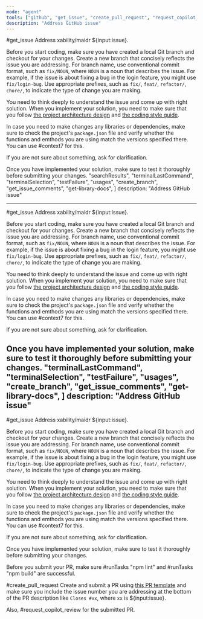 ```yaml
---
mode: "agent"
tools: ["github", "get_issue", "create_pull_request", "request_copilot_review", "context7", "Built-In", "codebase", "editFiles", "findTestFiles", "runCommands", "new", "openSimpleBrowser", "problems", "runTasks", "search", "searchResults", "terminalLastCommand", "terminalSelection", "testFailure", "usages", "create_branch", "get_issue_comments", "get-library-docs"]
description: "Address GitHub issue"
---
```


#get_issue Address xability/maidr ${input:issue}.

Before you start coding, make sure you have created a local Git branch and checkout for your changes. Create a new branch that concisely reflects the issue you are addressing. For branch name, use conventional commit format, such as `fix/NOUN`, where `NOUN` is a noun that describes the issue. For example, if the issue is about fixing a bug in the login feature, you might use `fix/login-bug`. Use appropriate prefixes, such as `fix/`, `feat/`, `refactor/`, `chore/`, to indicate the type of change you are making.

You need to think deeply to understand the issue and come up with right solution. When you implement your solution, you need to make sure that you follow [the project architecture design](../copilot-instructions.md) and [the coding style guide](../instructions/style-guide.instructions.md).

In case you need to make changes any libraries or dependencies, make sure to check the project's `package.json` file and verify whether the functions and emthods you are using match the versions specified there. You can use #context7 for this.

If you are not sure about something, ask for clarification.

Once you have implemented your solution, make sure to test it thoroughly before submitting your changes.
"searchResults",
"terminalLastCommand",
"terminalSelection",
"testFailure",
"usages",
"create_branch",
"get_issue_comments",
"get-library-docs",
]
description: "Address GitHub issue"

---

#get_issue Address xability/maidr ${input:issue}.

Before you start coding, make sure you have created a local Git branch and checkout for your changes. Create a new branch that concisely reflects the issue you are addressing. For branch name, use conventional commit format, such as `fix/NOUN`, where `NOUN` is a noun that describes the issue. For example, if the issue is about fixing a bug in the login feature, you might use `fix/login-bug`. Use appropriate prefixes, such as `fix/`, `feat/`, `refactor/`, `chore/`, to indicate the type of change you are making.

You need to think deeply to understand the issue and come up with right solution. When you implement your solution, you need to make sure that you follow [the project architecture design](../copilot-instructions.md) and [the coding style guide](../instructions/style-guide.instructions.md).

In case you need to make changes any libraries or dependencies, make sure to check the project's `package.json` file and verify whether the functions and emthods you are using match the versions specified there. You can use #context7 for this.

If you are not sure about something, ask for clarification.

Once you have implemented your solution, make sure to test it thoroughly before submitting your changes.
"terminalLastCommand",
"terminalSelection",
"testFailure",
"usages",
"create_branch",
"get_issue_comments", "get-library-docs",
]
description: "Address GitHub issue"
---

#get_issue Address xability/maidr ${input:issue}.

Before you start coding, make sure you have created a local Git branch and checkout for your changes. Create a new branch that concisely reflects the issue you are addressing. For branch name, use conventional commit format, such as `fix/NOUN`, where `NOUN` is a noun that describes the issue. For example, if the issue is about fixing a bug in the login feature, you might use `fix/login-bug`. Use appropriate prefixes, such as `fix/`, `feat/`, `refactor/`, `chore/`, to indicate the type of change you are making.

You need to think deeply to understand the issue and come up with right solution. When you implement your solution, you need to make sure that you follow [the project architecture design](../copilot-instructions.md) and [the coding style guide](../instructions/style-guide.instructions.md).

In case you need to make changes any libraries or dependencies, make sure to check the project's `package.json` file and verify whether the functions and emthods you are using match the versions specified there. You can use #context7 for this.

If you are not sure about something, ask for clarification.

Once you have implemented your solution, make sure to test it thoroughly before submitting your changes.

Before you submit your PR, make sure #runTasks "npm lint" and #runTasks "npm build" are successful.

#create_pull_request Create and submit a PR using [this PR template](../PULL_REQUEST_TEMPLATE.md) and make sure you include the issue number you are addressing at the bottom of the PR description like `Closes #xx`, where `xx` is ${input:issue}.

Also, #request_copilot_review for the submitted PR.
